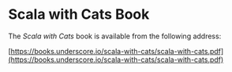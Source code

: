 Scala with Cats Book
======================================

The _Scala with Cats_ book is available from the following address:  

[https://books.underscore.io/scala-with-cats/scala-with-cats.pdf](https://books.underscore.io/scala-with-cats/scala-with-cats.pdf)  

